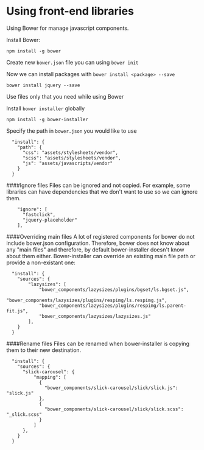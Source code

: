 # Using front-end libraries

Using Bower for manage javascript components.

Install Bower: 

```
npm install -g bower
```

Create new `bower.json` file you can using `bower init`

Now we can install packages with `bower install <package> --save`

```
bower install jquery --save
```

Use files only that you need while using Bower

Install `bower installer` globally

```
npm install -g bower-installer
```

Specify the path in `bower.json` you would like to use

```
  "install": {
    "path": {
      "css": "assets/stylesheets/vendor",
      "scss": "assets/stylesheets/vendor",
      "js": "assets/javascripts/vendor"
    }
  }
```
####Ignore files
Files can be ignored and not copied. For example, some libraries can have dependencies that we don't want to use so we can ignore them.

```
    "ignore": [
      "fastclick",
      "jquery-placeholder"
    ],
```
####Overriding main files
A lot of registered components for bower do not include bower.json configuration. Therefore, bower does not know about any "main files" and therefore, by default bower-installer doesn't know about them either. Bower-installer can override an existing main file path or provide a non-existant one:

```
  "install": {
    "sources": {
        "lazysizes": [
            "bower_components/lazysizes/plugins/bgset/ls.bgset.js",
            "bower_components/lazysizes/plugins/respimg/ls.respimg.js",
            "bower_components/lazysizes/plugins/respimg/ls.parent-fit.js",
            "bower_components/lazysizes/lazysizes.js"
        ],
    }
  }
```
####Rename files
Files can be renamed when bower-installer is copying them to their new destination.

```
  "install": {
    "sources": {
      "slick-carousel": {
          "mapping": [
            {
              "bower_components/slick-carousel/slick/slick.js": "slick.js"
            },
            {
              "bower_components/slick-carousel/slick/slick.scss": "_slick.scss"
            }
          ]
      },
    }
  }
```
